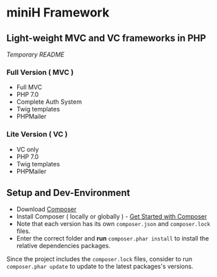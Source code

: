 # miniH Framework
## Light-weight MVC and VC frameworks in PHP

*_Temporary README_* 

### Full Version ( MVC )

- Full MVC
- PHP 7.0
- Complete Auth System
- Twig templates
- PHPMailer

### Lite Version ( VC )

- VC only
- PHP 7.0
- Twig templates
- PHPMailer

## Setup and Dev-Environment

- Download [Composer](https://getcomposer.org/download/)
- Install Composer ( locally or globally ) - [Get Started with Composer](https://getcomposer.org/doc/00-intro.md)
- Note that each version has its own `composer.json` and `composer.lock` files.
- Enter the correct folder and **run** `composer.phar install` to install the relative dependencies packages.

Since the project includes the `composer.lock` files, consider to run `composer.phar update` to update to the latest packages's versions.

